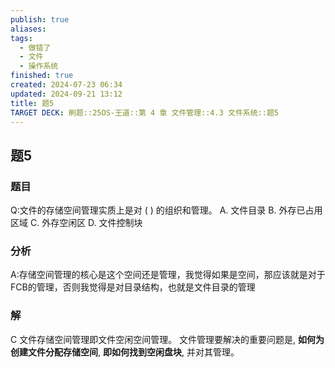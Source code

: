```yaml
---
publish: true
aliases: 
tags:
  - 做错了
  - 文件
  - 操作系统
finished: true
created: 2024-07-23 06:34
updated: 2024-09-21 13:12
title: 题5
TARGET DECK: 刷题::25OS-王道::第 4 章 文件管理::4.3 文件系统::题5
---
```

## 题5
### 题目
Q:文件的存储空间管理实质上是对 ( ) 的组织和管理。
A. 文件目录 
B. 外存已占用区域 
C. 外存空闲区 
D. 文件控制块
### 分析
A:存储空间管理的核心是这个空间还是管理，我觉得如果是空间，那应该就是对于FCB的管理，否则我觉得是对目录结构，也就是文件目录的管理
### 解
C
文件存储空间管理即文件空闲空间管理。
文件管理要解决的重要问题是, **如何为创建文件分配存储空间**, **即如何找到空闲盘块**, 并对其管理。

